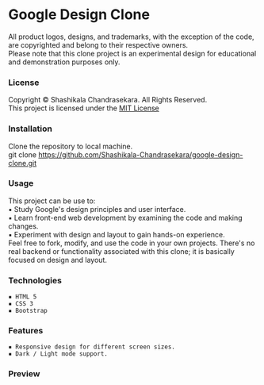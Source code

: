 # Google Design Clone

All product logos, designs, and trademarks, with the exception of the code, are copyrighted and belong to their respective owners. <br>
Please note that this clone project is an experimental design for educational and demonstration purposes only. 

### License
Copyright &copy; Shashikala Chandrasekara. All Rights Reserved. <br>This project is licensed under the [MIT License](LICENSE.txt)

### Installation 
Clone the repository to local machine. <br>
    git clone https://github.com/Shashikala-Chandrasekara/google-design-clone.git

### Usage 
This project can be use to: <br>
    ▪ Study Google's design principles and user interface. <br>
    ▪ Learn front-end web development by examining the code and making changes. <br>
    ▪ Experiment with design and layout to gain hands-on experience. <br>
Feel free to fork, modify, and use the code in your own projects. There's no real backend or functionality associated with this clone; it is basically focused on design and layout.

### Technologies
    ▪ HTML 5
    ▪ CSS 3
    ▪ Bootstrap 

### Features
    ▪ Responsive design for different screen sizes.
    ▪ Dark / Light mode support.

### Preview









